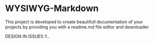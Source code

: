 # WYSIWYG-Markdown

This project is developed to create beautifull documentation of your projects by providing you with a readme.md file editor and downloader

DESIGN IN ISSUES !!..


